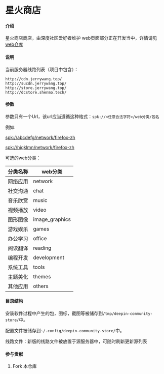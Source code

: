 #  星火商店

#### 介绍
星火商店商店，由深度社区爱好者维护
web页面部分正在开发当中，详情请见[web仓库](https://gitee.com/deepin-community-store/DCSAPP_WEB)

#### 说明

当前服务器线路列表（项目中包含）：

```
http://cdn.jerrywang.top/
http://sucdn.jerrywang.top/
http://store.jerrywang.top/
http://dcstore.shenmo.tech/
```

#### 参数

参数只有一个Url，该url应当遵循这种格式：`spk://<任意合法字符>/web分类/包名`

例如:

[spk://abcdefg/network/firefox-zh](spk://abcdefg/network/firefox-zh)

[spk://higklmn/network/firefox-zh](spk://higklmn/network/firefox-zh)

可选的web分类：

| 分类名称 | web分类   　    |
| -------- | -------------- |
| 网络应用 | network        |
| 社交沟通 | chat           |
| 音乐欣赏 | music          |
| 视频播放 | video          |
| 图形图像 | image_graphics |
| 游戏娱乐 | games          |
| 办公学习 | office         |
| 阅读翻译 | reading        |
| 编程开发 | development    |
| 系统工具 | tools          |
| 主题美化 | themes         |
| 其他应用 | others         |

 #### 目录结构

安装软件过程中产生的包，图标，截图等被储存到`/tmp/deepin-community-store/`中。

配置文件被储存到`~/.config/deepin-community-store/`中。

线路文件：新版的线路文件被放置于源服务器中，可随时刷新更新源列表

#### 参与贡献

1.  Fork 本仓库
